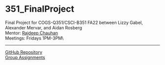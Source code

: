 # 351_FinalProject

Final Project for COGS-Q351/CSCI-B351 FA22 between Lizzy Gabel, Alexander Mervar, and Aidan Rosberg\
Mentor: [Rajdeep Chauhan](rajchauh@iu.edu)\
Meetings: Fridays 1PM-3PM\

-----

[GitHub Repository](https://github.com/alexandermervar/351_FinalProject)\
[Group Assignments](https://docs.google.com/spreadsheets/d/15mvKIgBTQx9gh6c_echjIEnvzqAiBFYBT1i4rZBNG1s/edit#gid=0)
